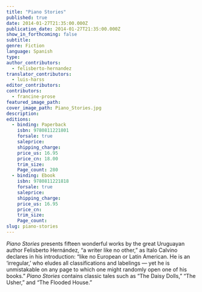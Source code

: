 ```yaml
---
title: "Piano Stories"
published: true
date: 2014-01-27T21:35:00.000Z
publication_date: 2014-01-27T21:35:00.000Z
show_in_forthcoming: false
subtitle:
genre: Fiction
language: Spanish
type:
author_contributors:
  - felisberto-hernandez
translator_contributors:
  - luis-harss
editor_contributors:
contributors:
  - francine-prose
featured_image_path:
cover_image_path: Piano_Stories.jpg
description:
editions:
  - binding: Paperback
    isbn: 9780811221801
    forsale: true
    saleprice:
    shipping_charge:
    price_us: 16.95
    price_cn: 18.00
    trim_size:
    Page_count: 280
  - binding: Ebook
    isbn: 9780811221818
    forsale: true
    saleprice:
    shipping_charge:
    price_us: 16.95
    price_cn:
    trim_size:
    Page_count:
slug: piano-stories
---
```


_Piano Stories_ presents fifteen wonderful works by the great Uruguayan author Felisberto Hernández, “a writer like no other,” as Italo Calvino declares in his introduction: “like no European or Latin American. He is an ‘irregular,’ who eludes all classifications and labelings — yet he is unmistakable on any page to which one might randomly open one of his books.” _Piano Stories_ contains classic tales such as “The Daisy Dolls,” “The Usher,” and “The Flooded House.”

